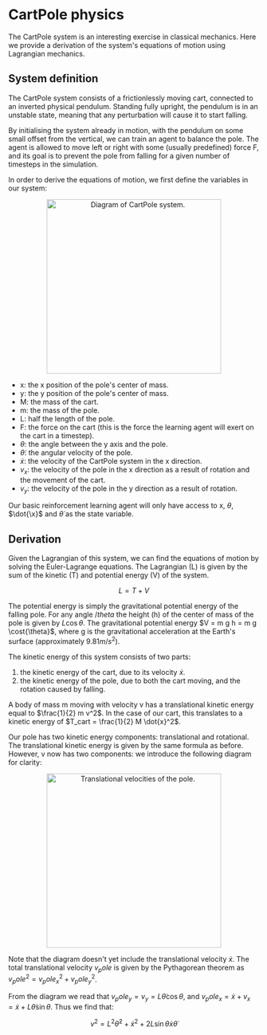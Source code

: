 # CartPole physics

The CartPole system is an interesting exercise in classical mechanics. Here we provide a derivation of the system's equations of motion using Lagrangian mechanics.

## System definition

The CartPole system consists of a frictionlessly moving cart, connected to an inverted physical pendulum. Standing fully upright, the pendulum is in an unstable state, meaning that any perturbation will cause it to start falling.

By initialising the system already in motion, with the pendulum on some small offset from the vertical, we can train an agent to balance the pole. The agent is allowed to move left or right with some (usually predefined) force F, and its goal is to prevent the pole from falling for a given number of timesteps in the simulation.

In order to derive the equations of motion, we first define the variables in our system:

<p align="center">
  <img src="images/CartPole.png" width="350" title="Diagram of CartPole system.">
</p>

- x: the x position of the pole's center of mass.
- y: the y position of the pole's center of mass.
- M: the mass of the cart.
- m: the mass of the pole.
- L: half the length of the pole.
- F: the force on the cart (this is the force the learning agent will exert on the cart in a timestep).
- $\theta$: the angle between the y axis and the pole.
- $\dot{\theta}$: the angular velocity of the pole.
- $\dot{x}$: the velocity of the CartPole system in the x direction.
- $v_x$: the velocity of the pole in the x direction as a result of rotation and the movement of the cart.
- $v_y$: the velocity of the pole in the y direction as a result of rotation.

Our basic reinforcement learning agent will only have access to x, $\theta$, $\dot{\x}$ and $\dot{\theta}$ as the state variable.

## Derivation 

Given the Lagrangian of this system, we can find the equations of motion by solving the Euler-Lagrange equations. The Lagrangian (L) is given by the sum of the kinetic (T) and potential energy (V) of the system.

$$ L = T + V $$

The potential energy is simply the gravitational potential energy of the falling pole. For any angle $/theta$ the height (h) of the center of mass of the pole is given by $L \cos{\theta}$. The gravitational potential energy $V = m g h = m g \cost{\theta}$, where g is the  gravitational acceleration at the Earth's surface (approximately $9.81 m / s^2$).

The kinetic energy of this system consists of two parts:
1) the kinetic energy of the cart, due to its velocity $\dot{x}$.
2) the kinetic energy of the pole, due to both the cart moving, and the rotation caused by falling.

A body of mass m moving with velocity v has a translational kinetic energy equal to $\frac{1}{2} m v^2$. In the case of our cart, this translates to a kinetic energy of $T_cart = \frac{1}{2} M \dot{x}^2$.

Our pole has two kinetic energy components: translational and rotational. The translational kinetic energy is given by the same formula as before. However, v now has two components: we introduce the following diagram for clarity:

<p align="center">
  <img src="images/PoleVs.png" width="350" title="Translational velocities of the pole.">
</p>

Note that the diagram doesn't yet include the translational velocity $\dot{x}$. The total translational velocity $v_pole$ is given by the Pythagorean theorem as $v_pole^2 = v_pole_x^2 + v_pole_y^2$. 

From the diagram we read that $v_pole_y = v_y = L \dot{\theta} \cos{\theta}$, and $v_pole_x = \dot{x} + v_x = \dot{x} + L \dot{\theta} \sin{\theta}$. Thus we find that:

$$v^2 = L^2 \dot{\theta}^2 + \dot{x}^2 + 2 L \sin{\theta} \dot{x} \dot{\theta}$$